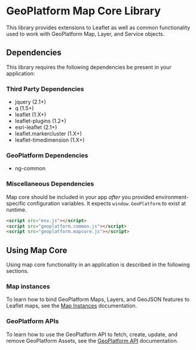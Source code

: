 # GeoPlatform Map Core Library
This library provides extensions to Leaflet as well as common functionality used to
work with GeoPlatform Map, Layer, and Service objects.

## Dependencies
This library requires the following dependencies be present in your application:

### Third Party Dependencies

- jquery (2.1+)
- q (1.5+)
- leaflet (1.X+)
- leaflet-plugins (1.2+)
- esri-leaflet (2.1+)
- leaflet.markercluster (1.X+)
- leaflet-timedimension (1.X+)

### GeoPlatform Dependencies
- ng-common

### Miscellaneous Dependencies

Map core should be included in your app _after_ you provided environment-specific
configuration variables. It expects `window.GeoPlatform` to exist at runtime.

```html
<script src="env.js"></script>
<script src="geoplatform.common.js"></script>
<script src="geoplatform.mapcore.js"></script>
```

## Using Map Core
Using map core functionality in an application is described in the following sections.

### Map instances
To learn how to bind GeoPlatform Maps, Layers, and GeoJSON features to
Leaflet maps, see the [Map Instances](src/map/instance.md) documentation.

### GeoPlatform APIs
To learn how to use the GeoPlatform API to fetch, create, update, and remove
GeoPlatform Assets, see the [GeoPlatform API](api.md) documentation.
